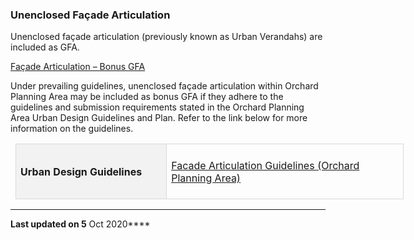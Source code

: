 ### Unenclosed Façade Articulation

Unenclosed façade articulation (previously known as Urban Verandahs) are
included as GFA.

<span style="text-decoration: underline;">Façade Articulation – Bonus
GFA </span>

Under prevailing guidelines, unenclosed façade articulation within
Orchard Planning Area may be included as bonus GFA if they adhere to the
guidelines and submission requirements stated in the Orchard Planning
Area Urban Design Guidelines and Plan. Refer to the link below for more
information on the guidelines.

<table data-border="1" data-cellpadding="0" data-cellspacing="0"
style="width: 466.25pt; margin-left: 5.65pt; border: none;" width="622">
<tbody>
<tr class="odd" style="height: 11.7pt;">
<td
style="text-align: left; background: #f2f2f2; height: 11.7pt; width: 177.2pt; padding: 5.65pt; border: 1pt solid #d9d9d9;"
data-valign="top"><p><strong><span
style="padding: 0in; border: 1pt none windowtext;">Urban Design
Guidelines</span></strong></p></td>
<td
style="text-align: left; height: 11.7pt; width: 289.05pt; padding: 5.65pt; border-top: 1pt solid #d9d9d9; border-right: 1pt solid #d9d9d9; border-bottom: 1pt solid #d9d9d9; border-left: none;"
data-valign="top"><p><a
href="https://intranet.ura.gov.sg/Corporate/Guidelines/Urban-Design//-/media/Corporate/Guidelines/Development-control/Circulars/2019/Nov/dc19-18/OR/Annex-B.pdf"><span
style="color: #c00000;"></span></a><span></span><a
href="https://www.ura.gov.sg/-/media/Corporate/Guidelines/Development-control/Circulars/2019/Nov/dc19-18/OR/Annex-B.pdf"
target="_blank">Facade Articulation Guidelines (Orchard Planning
Area)</a><span style="color: #c00000;"> </span></p></td>
</tr>
</tbody>
</table>

------------------------------------------------------------------------

**Last updated on 5** Oct 2020****
